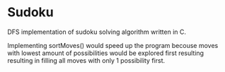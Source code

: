 # Sudoku

DFS implementation of sudoku solving algorithm written in C.

Implementing sortMoves() would speed up the program becouse moves with lowest amount of possibilities would be explored first resulting
resulting in filling all moves with only 1 possibility first.
